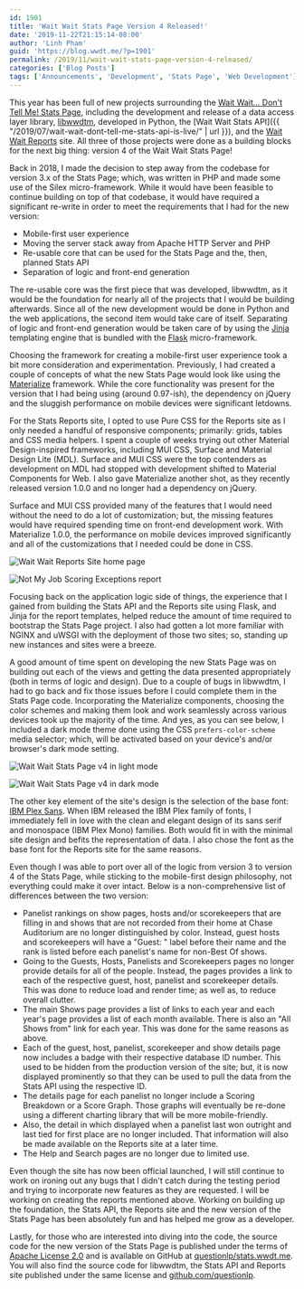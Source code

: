 ```yaml
---
id: 1901
title: 'Wait Wait Stats Page Version 4 Released!'
date: '2019-11-22T21:15:14-08:00'
author: 'Linh Pham'
guid: 'https://blog.wwdt.me/?p=1901'
permalink: /2019/11/wait-wait-stats-page-version-4-released/
categories: ['Blog Posts']
tags: ['Announcements', 'Development', 'Stats Page', 'Web Development']
---
```


This year has been full of new projects surrounding the [Wait Wait... Don't Tell Me! Stats Page](https://stats.wwdt.me/), including the development and release of a data access layer library, [libwwdtm](https://github.com/questionlp/libwwdtm), developed in Python, the [Wait Wait Stats API]({{ "/2019/07/wait-wait-dont-tell-me-stats-api-is-live/" | url }}), and the [Wait Wait Reports](/2019/10/the-1000th-show-taping-and-new-wait-wait-stats-reports/) site. All three of those projects were done as a building blocks for the next big thing: version 4 of the Wait Wait Stats Page!

Back in 2018, I made the decision to step away from the codebase for version 3.x of the Stats Page; which, was written in PHP and made some use of the Silex micro-framework. While it would have been feasible to continue building on top of that codebase, it would have required a significant re-write in order to meet the requirements that I had for the new version:

* Mobile-first user experience
* Moving the server stack away from Apache HTTP Server and PHP
* Re-usable core that can be used for the Stats Page and the, then, planned Stats API
* Separation of logic and front-end generation

The re-usable core was the first piece that was developed, libwwdtm, as it would be the foundation for nearly all of the projects that I would be building afterwards. Since all of the new development would be done in Python and the web applications, the second item would take care of itself. Separating of logic and front-end generation would be taken care of by using the [Jinja](https://jinja.palletsprojects.com/) templating engine that is bundled with the [Flask](https://flask.palletsprojects.com/) micro-framework.

Choosing the framework for creating a mobile-first user experience took a bit more consideration and experimentation. Previously, I had created a couple of concepts of what the new Stats Page would look like using the [Materialize](https://materializecss.com/) framework. While the core functionality was present for the version that I had being using (around 0.97-ish), the dependency on jQuery and the sluggish performance on mobile devices were significant letdowns.

For the Stats Reports site, I opted to use Pure CSS for the Reports site as I only needed a handful of responsive components; primarily: grids, tables and CSS media helpers. I spent a couple of weeks trying out other Material Design-inspired frameworks, including MUI CSS, Surface and Material Design Lite (MDL). Surface and MUI CSS were the top contenders as development on MDL had stopped with development shifted to Material Components for Web. I also gave Materialize another shot, as they recently released version 1.0.0 and no longer had a dependency on jQuery.

Surface and MUI CSS provided many of the features that I would need without the need to do a lot of customization; but, the missing features would have required spending time on front-end development work. With Materialize 1.0.0, the performance on mobile devices improved significantly and all of the customizations that I needed could be done in CSS.

![Wait Wait Reports Site home page](/images/2019/11/Reports-Site-Landing-Page.png)

![Not My Job Scoring Exceptions report](/images/2019/11/Reports-Site-Guest-Scoring-Exceptions-Report.png)

Focusing back on the application logic side of things, the experience that I gained from building the Stats API and the Reports site using Flask, and Jinja for the report templates, helped reduce the amount of time required to bootstrap the Stats Page project. I also had gotten a lot more familiar with NGINX and uWSGI with the deployment of those two sites; so, standing up new instances and sites were a breeze.

A good amount of time spent on developing the new Stats Page was on building out each of the views and getting the data presented appropriately (both in terms of logic and design). Due to a couple of bugs in libwwdtm, I had to go back and fix those issues before I could complete them in the Stats Page code. Incorporating the Materialize components, choosing the color schemes and making them look and work seamlessly across various devices took up the majority of the time. And yes, as you can see below, I included a dark mode theme done using the CSS `prefers-color-scheme` media selector; which, will be activated based on your device's and/or browser's dark mode setting.

![Wait Wait Stats Page v4 in light mode](/images/2019/11/Stats-Page-V4-Light-Mode.png)

![Wait Wait Stats Page v4 in dark mode](/images/2019/11/Stats-Page-V4-Dark-Mode.png)

The other key element of the site's design is the selection of the base font: [IBM Plex Sans](https://www.ibm.com/plex/). When IBM released the IBM Plex family of fonts, I immediately fell in love with the clean and elegant design of its sans serif and monospace (IBM Plex Mono) families. Both would fit in with the minimal site design and befits the representation of data. I also chose the font as the base font for the Reports site for the same reasons.

Even though I was able to port over all of the logic from version 3 to version 4 of the Stats Page, while sticking to the mobile-first design philosophy, not everything could make it over intact. Below is a non-comprehensive list of differences between the two version:

* Panelist rankings on show pages, hosts and/or scorekeepers that are filling in and shows that are not recorded from their home at Chase Auditorium are no longer distinguished by color. Instead, guest hosts and scorekeepers will have a "Guest: " label before their name and the rank is listed before each panelist's name for non-Best Of shows.
* Going to the Guests, Hosts, Panelists and Scorekeepers pages no longer provide details for all of the people. Instead, the pages provides a link to each of the respective guest, host, panelist and scorekeeper details. This was done to reduce load and render time; as well as, to reduce overall clutter.
* The main Shows page provides a list of links to each year and each year's page provides a list of each month available. There is also an "All Shows from" link for each year. This was done for the same reasons as above.
* Each of the guest, host, panelist, scorekeeper and show details page now includes a badge with their respective database ID number. This used to be hidden from the production version of the site; but, it is now displayed prominently so that they can be used to pull the data from the Stats API using the respective ID.
* The details page for each panelist no longer include a Scoring Breakdown or a Score Graph. Those graphs will eventually be re-done using a different charting library that will be more mobile-friendly.
* Also, the detail in which displayed when a panelist last won outright and last tied for first place are no longer included. That information will also be made available on the Reports site at a later time.
* The Help and Search pages are no longer due to limited use.

Even though the site has now been official launched, I will still continue to work on ironing out any bugs that I didn't catch during the testing period and trying to incorporate new features as they are requested. I will be working on creating the reports mentioned above. Working on building up the foundation, the Stats API, the Reports site and the new version of the Stats Page has been absolutely fun and has helped me grow as a developer.

Lastly, for those who are interested into diving into the code, the source code for the new version of the Stats Page is published under the terms of [Apache License 2.0](https://www.apache.org/licenses/LICENSE-2.0) and is available on GitHub at [questionlp/stats.wwdt.me](https://github.com/questionlp/stats.wwdt.me). You will also find the source code for libwwdtm, the Stats API and Reports site published under the same license and [github.com/questionlp](https://github.com/questionlp).
